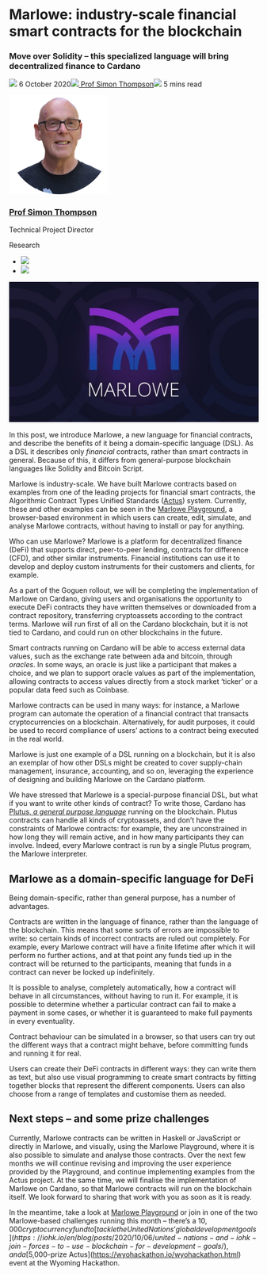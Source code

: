 # Marlowe: industry-scale financial smart contracts for the blockchain
### **Move over Solidity – this specialized language will bring decentralized finance to Cardano**
![](img/2020-10-06-marlowe-industry-scale-finance-contracts-for-cardano.002.png) 6 October 2020![](img/2020-10-06-marlowe-industry-scale-finance-contracts-for-cardano.002.png)[ Prof Simon Thompson](/en/blog/authors/simon-thompson/page-1/)![](img/2020-10-06-marlowe-industry-scale-finance-contracts-for-cardano.003.png) 5 mins read

![Prof Simon Thompson](img/2020-10-06-marlowe-industry-scale-finance-contracts-for-cardano.004.png)[](/en/blog/authors/simon-thompson/page-1/)
### [**Prof Simon Thompson**](/en/blog/authors/simon-thompson/page-1/)
Technical Project Director

Research

- ![](img/2020-10-06-marlowe-industry-scale-finance-contracts-for-cardano.005.png)[](mailto:simon.thompson@iohk.io "Email")
- ![](img/2020-10-06-marlowe-industry-scale-finance-contracts-for-cardano.006.png)[](https://github.com/simonjohnthompson "GitHub")

![Marlowe: industry-scale financial smart contracts for the blockchain](img/2020-10-06-marlowe-industry-scale-finance-contracts-for-cardano.007.jpeg)

In this post, we introduce Marlowe, a new language for financial contracts, and describe the benefits of it being a domain-specific language (DSL). As a DSL it describes only *financial* contracts, rather than smart contracts in general. Because of this, it differs from general-purpose blockchain languages like Solidity and Bitcoin Script.

Marlowe is industry-scale. We have built Marlowe contracts based on examples from one of the leading projects for financial smart contracts, the Algorithmic Contract Types Unified Standards ([Actus](https://www.actusfrf.org/)) system. Currently, these and other examples can be seen in the [Marlowe Playground](https://alpha.marlowe.iohkdev.io), a browser-based environment in which users can create, edit, simulate, and analyse Marlowe contracts, without having to install or pay for anything.

Who can use Marlowe? Marlowe is a platform for decentralized finance (DeFi) that supports direct, peer-to-peer lending, contracts for difference (CFD), and other similar instruments. Financial institutions can use it to develop and deploy custom instruments for their customers and clients, for example.

As a part of the Goguen rollout, we will be completing the implementation of Marlowe on Cardano, giving users and organisations the opportunity to execute DeFi contracts they have written themselves or downloaded from a contract repository, transferring cryptoassets according to the contract terms. Marlowe will run first of all on the Cardano blockchain, but it is not tied to Cardano, and could run on other blockchains in the future.

Smart contracts running on Cardano will be able to access external data values, such as the exchange rate between ada and bitcoin, through *oracles*. In some ways, an oracle is just like a participant that makes a choice, and we plan to support oracle values as part of the implementation, allowing contracts to access values directly from a stock market ‘ticker’ or a popular data feed such as Coinbase.

Marlowe contracts can be used in many ways: for instance, a Marlowe program can automate the operation of a financial contract that transacts cryptocurrencies on a blockchain. Alternatively, for audit purposes, it could be used to record compliance of users’ actions to a contract being executed in the real world.

Marlowe is just one example of a DSL running on a blockchain, but it is also an exemplar of how other DSLs might be created to cover supply-chain management, insurance, accounting, and so on, leveraging the experience of designing and building Marlowe on the Cardano platform.

We have stressed that Marlowe is a special-purpose financial DSL, but what if you want to write other kinds of contract? To write those, Cardano has [Plutus, *a general purpose language*](https://www.youtube.com/watch?v=usMPt8KpBeI&vl=en) running on the blockchain. Plutus contracts can handle all kinds of cryptoassets, and don’t have the constraints of Marlowe contracts: for example, they are unconstrained in how long they will remain active, and in how many participants they can involve. Indeed, every Marlowe contract is run by a single Plutus program, the Marlowe interpreter.
## **Marlowe as a domain-specific language for DeFi**
Being domain-specific, rather than general purpose, has a number of advantages.

Contracts are written in the language of finance, rather than the language of the blockchain. This means that some sorts of errors are impossible to write: so certain kinds of incorrect contracts are ruled out completely. For example, every Marlowe contract will have a finite lifetime after which it will perform no further actions, and at that point any funds tied up in the contract will be returned to the participants, meaning that funds in a contract can never be locked up indefinitely.

It is possible to analyse, completely automatically, how a contract will behave in all circumstances, without having to run it. For example, it is possible to determine whether a particular contract can fail to make a payment in some cases, or whether it is guaranteed to make full payments in every eventuality.

Contract behaviour can be simulated in a browser, so that users can try out the different ways that a contract might behave, before committing funds and running it for real.

Users can create their DeFi contracts in different ways: they can write them as text, but also use visual programming to create smart contracts by fitting together blocks that represent the different components. Users can also choose from a range of templates and customise them as needed.
## **Next steps – and some prize challenges**
Currently, Marlowe contracts can be written in Haskell or JavaScript or directly in Marlowe, and visually, using the Marlowe Playground, where it is also possible to simulate and analyse those contracts. Over the next few months we will continue revising and improving the user experience provided by the Playground, and continue implementing examples from the Actus project. At the same time, we will finalise the implementation of Marlowe on Cardano, so that Marlowe contracts will run on the blockchain itself. We look forward to sharing that work with you as soon as it is ready. 

In the meantime, take a look at [Marlowe Playground](https://alpha.marlowe.iohkdev.io) or join in one of the two Marlowe-based challenges running this month – there’s a $10,000 cryptocurrency fund to [tackle the United Nations’ global development goals](https://iohk.io/en/blog/posts/2020/10/06/united-nations-and-iohk-join-forces-to-use-blockchain-for-development-goals/), and a [$5,000-prize Actus](https://wyohackathon.io/wyohackathon.html) event at the Wyoming Hackathon.
